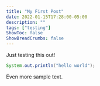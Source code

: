 ```yaml
---
title: "My First Post"
date: 2022-01-15T17:28:00-05:00
description: ""
tags: ["testing"]
ShowToc: false
ShowBreadCrumbs: false
---
```


Just testing this out! <!--more-->

```java
System.out.println("hello world");
```

Even more sample text.